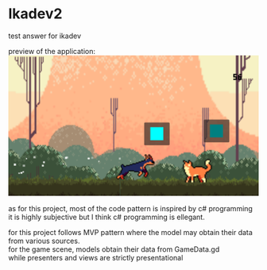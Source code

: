 # Ikadev2
test answer for ikadev

preview of the application: <br />
![screenshots](screenshots/ss1.PNG) <br />

as for this project, most of the code pattern is inspired by c# programming <br/>
it is highly subjective but I think c# programming is ellegant. <br/>

for this project follows MVP pattern where the model may obtain their data from various sources. <br/>
for the game scene, models obtain their data from GameData.gd <br/>
while presenters and views are strictly presentational <br/>